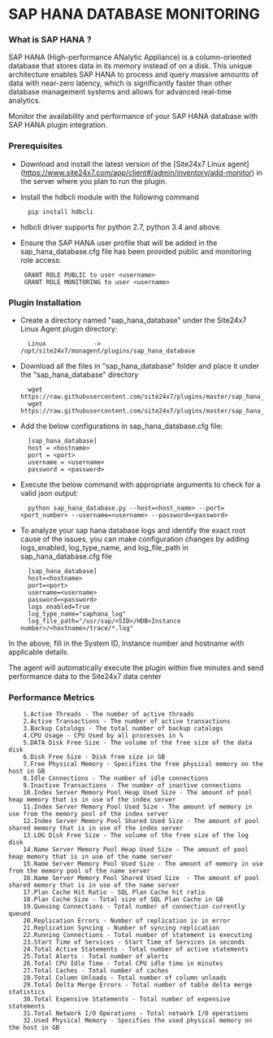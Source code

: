 # SAP HANA DATABASE MONITORING


### What is SAP HANA ?

SAP HANA (High-performance ANalytic Appliance) is a column-oriented database that stores data in its memory instead of on a disk. This unique architecture enables SAP HANA to process and query massive amounts of data with near-zero latency, which is significantly faster than other database management systems and allows for advanced real-time analytics.
	
Monitor the availability and performance of your SAP HANA database with SAP HANA plugin integration.

### Prerequisites

- Download and install the latest version of the [Site24x7 Linux agent] (https://www.site24x7.com/app/client#/admin/inventory/add-monitor) in the server where you plan to run the plugin.

- Install the hdbcli module with the following command

		pip install hdbcli
		
- hdbcli driver supports for python 2.7, python 3.4 and above.
		
-  Ensure the SAP HANA user profile that will be added in the sap_hana_database.cfg file has been provided public and monitoring role access:

		GRANT ROLE PUBLIC to user <username>
		GRANT ROLE MONITORING to user <username>

### Plugin Installation

- Create a directory named "sap_hana_database" under the Site24x7 Linux Agent plugin directory: 

		Linux             ->   /opt/site24x7/monagent/plugins/sap_hana_database
		
- Download all the files in "sap_hana_database" folder and place it under the "sap_hana_database" directory

		
		wget https://raw.githubusercontent.com/site24x7/plugins/master/sap_hana_database/sap_hana_database.py
		wget https://raw.githubusercontent.com/site24x7/plugins/master/sap_hana_database/sap_hana_database.cfg
	
- Add the below configurations in sap_hana_database.cfg file:

		[sap_hana_database]
		host = <hostname>
		port = <port>
		username = <username>
		password = <password>

- Execute the below command with appropriate arguments to check for a valid json output:  

		python sap_hana_database.py --host=<host_name> --port=<port_number> --username=<username> --password=<password> 
		
- To analyze your sap hana database logs and identify the exact root cause of the issues, you can make configuration changes by adding logs_enabled, log_type_name, and log_file_path in sap_hana_database.cfg file

		[sap_hana_database]
		host=<hostname>
		port=<port>
		username=<username>
		password=<password>
		logs_enabled=True
		log_type_name="saphana_log"
		log_file_path="/usr/sap/<SID>/HDB<Instance number>/<hostname>/trace/*.log"
		
 In the above, fill in the System ID, Instance number and hostname with applicable details.
 
The agent will automatically execute the plugin within five minutes and send performance data to the Site24x7 data center
		
### Performance Metrics

		1.Active Threads - The number of active threads
		2.Active Transactions - The number of active transactions
		3.Backup Catalogs - The total number of backup catalogs
		4.CPU Usage - CPU Used by all processes in %
		5.DATA Disk Free Size - The volume of the free size of the data disk
		6.Disk Free Size - Disk free size in GB
		7.Free Physical Memory - Specifies the free physical memory on the host in GB
		8.Idle Connections - The number of idle connections
		9.Inactive Transactions - The number of inactive connections
		10.Index Server Memory Pool Heap Used Size - The amount of pool heap memory that is in use of the index server
		11.Index Server Memory Pool Used Size - The amount of memory in use from the memory pool of the index server
		12.Index Server Memory Pool Shared Used Size - The amount of pool shared memory that is in use of the index server
		13.LOG Disk Free Size - The volume of the free size of the log disk
		14.Name Server Memory Pool Heap Used Size - The amount of pool heap memory that is in use of the name server
		15.Name Server Memory Pool Used Size - The amount of memory in use from the memory pool of the name server
		16.Name Server Memory Pool Shared Used Size  - The amount of pool shared memory that is in use of the name server
		17.Plan Cache Hit Ratio - SQL Plan Cache hit ratio
		18.Plan Cache Size - Total size of SQL Plan Cache in GB
		19.Queuing Connections - Total number of connection currently queued
		20.Replication Errors - Number of replication is in error
		21.Replication Syncing - Number of syncing replication
		22.Running Connections - Total number of statement is executing
		23.Start Time of Services - Start Time of Services in seconds
		24.Total Active Statements - Total number of active statements
		25.Total Alerts - Total number of alerts
		26.Total CPU Idle Time - Total CPU idle time in minutes
		27.Total Caches - Total number of caches
		28.Total Column Unloads - Total number of column unloads
		29.Total Delta Merge Errors - Total number of table delta merge statistics
		30.Total Expensive Statements - Total number of expensive statements
		31.Total Network I/O Operations - Total network I/O operations
		32.Used Physical Memory - Specifies the used physical memory on the host in GB
		


